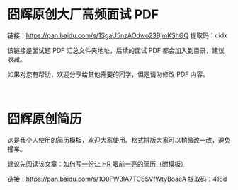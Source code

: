 # 囧辉原创大厂高频面试 PDF

链接：https://pan.baidu.com/s/1SgaU5nzAOdwo23BjmKShGQ 
提取码：cidx

该链接是面试题 PDF 汇总文件夹地址，后续的面试 PDF 都会加入到目录，建议收藏。

如果对您有帮助，欢迎分享给其他需要的同学，但是请勿修改 PDF 内容。

<br/>

# 囧辉原创简历

这是我个人使用的简历模板，欢迎大家使用。格式排版大家可以稍微改一改，避免撞车。

建议先阅读该文章：[如何写一份让 HR 眼前一亮的简历（附模板）](https://mp.weixin.qq.com/s/vUsC4aCT-gZIeGbAMMpvIQ)

链接：https://pan.baidu.com/s/1O0FW3IA7TCSSVfWtyBoaeA 提取码：418d 